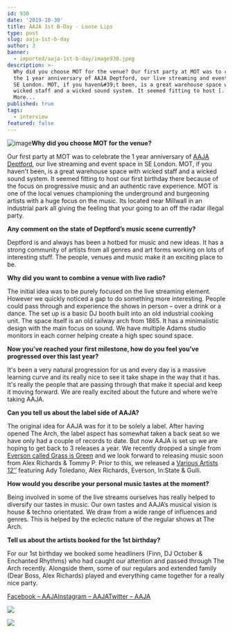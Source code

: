```yaml
---
id: 930
date: '2019-10-30'
title: AAJA 1st B-Day - Loose Lips
type: post
slug: aaja-1st-b-day
author: 3
banner:
  - imported/aaja-1st-b-day/image930.jpeg
description: >-
  Why did you choose MOT for the venue? Our first party at MOT was to celebrate
  the 1 year anniversary of AAJA Deptford, our live streaming and event space in
  SE London. MOT, if you haven&#39;t been, is a great warehouse space with
  wicked staff and a wicked sound system. It seemed fitting to host [...]Read
  More...
published: true
tags:
  - interview
featured: false
---
```

![image](../imported/aaja-1st-b-day/image930.jpeg)**Why did you choose MOT for the venue?**

Our first party at MOT was to celebrate the 1 year anniversary of [AAJA Deptford](http://www.aajamusic.com), our live streaming and event space in SE London. MOT, if you haven't been, is a great warehouse space with wicked staff and a wicked sound system. It seemed fitting to host our first birthday there because of the focus on progressive music and an authentic rave experience. MOT is one of the local venues championing the underground and burgeoning artists with a huge focus on the music. Its located near Millwall in an industrial park all giving the feeling that your going to an off the radar illegal party.

**Any comment on the state of Deptford’s music scene currently?**

Deptford is and always has been a hotbed for music and new ideas. It has a strong community of artists from all genres and art forms working on lots of interesting stuff. The people, venues and music make it an exciting place to be.

**Why did you want to combine a venue with live radio?**

The initial idea was to be purely focused on the live streaming element. However we quickly noticed a gap to do something more interesting. People could pass through and experience the shows in person – over a drink or a dance. The set up is a basic DJ booth built into an old industrial cooking unit. The space itself is an old railway arch from 1865. It has a minimalistic design with the main focus on sound. We have multiple Adams studio monitors in each corner helping create a high spec sound space.

**Now you’ve reached your first milestone, how do you feel you’ve progressed over this last year?**

It's been a very natural progression for us and every day is a massive learning curve and its really nice to see it take shape in the way that it has. It's really the people that are passing through that make it special and keep it moving forward. We are really excited about the future and where we’re taking AAJA.

**Can you tell us about the label side of AAJA?**

The original idea for AAJA was for it to be solely a label. After having opened The Arch, the label aspect has somewhat taken a back seat so we have only had a couple of records to date. But now AAJA is set up we are hoping to get back to 3 releases a year. We recently dropped a single from [Everson called Grass is Green](https://open.spotify.com/album/098SyWjlnX8nq9dC3A7sdY) and we look forward to releasing music soon from Alex Richards &amp; Tommy P. Prior to this, we released a [Various Artists 12’’](https://www.phonicarecords.com/product/various-artists-aaja-001-pre-order-aaja/153022) featuring Ady Toledano, Alex Richards, Everson, In:State &amp; Guili.

**How would you describe your personal music tastes at the moment?** 

Being involved in some of the live streams ourselves has really helped to diversify our tastes in music. Our own tastes and AAJA’s musical vision is house &amp; techno orientated. We draw from a wide range of influences and genres. This is helped by the eclectic nature of the regular shows at The Arch.

**Tell us about the artists booked for the 1st birthday?**

For our 1st birthday we booked some headliners (Finn, DJ October &amp; Enchanted Rhythms) who had caught our attention and passed through The Arch recently. Alongside them, some of our regulars and extended family (Dear Boss, Alex Richards) played and everything came together for a really nice party.

[Facebook – AAJA](https://www.facebook.com/aajadeptford/)[Instagram – AAJA](https://www.instagram.com/aajadeptford/)[Twitter – AAJA](https://twitter.com/aajadeptford?lang=en)

![](/wp-content/uploads/live/img/wysiwyg/5d8cb51701159.jpg)

![](/wp-content/uploads/live/img/wysiwyg/5d8cb4b9c8c1e.jpg)